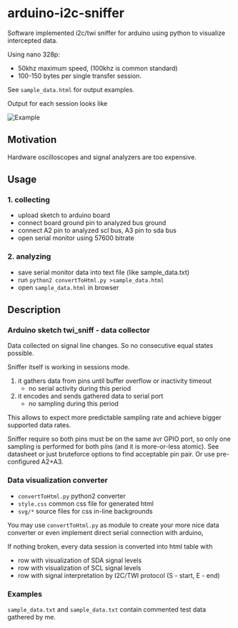 # arduino-i2c-sniffer
Software implemented i2c/twi sniffer for arduino using python to visualize intercepted data.

Using nano 328p: 

- 50khz maximum speed, (100khz is common standard)
- 100-150 bytes per single transfer session.

See `sample_data.html` for output examples.

Output for each session looks like

![Example](https://cloud.githubusercontent.com/assets/670789/13896574/795b7058-eda1-11e5-8606-5a803e8fa34d.png)

## Motivation
Hardware oscilloscopes and signal analyzers are too expensive.

## Usage


### 1. collecting
- upload sketch to arduino board
- connect board ground pin to analyzed bus ground
- connect A2 pin to analyzed scl bus, A3 pin to sda bus
- open serial monitor using 57600 bitrate

### 2. analyzing
- save serial monitor data into text file (like sample_data.txt)
- run `python2 convertToHtml.py >sample_data.html`
- open `sample_data.html` in browser

## Description

### Arduino sketch twi_sniff - data collector

Data collected on signal line changes. So no consecutive equal 
states possible.
 
Sniffer itself is working in sessions mode. 

1. it gathers data from pins until buffer overflow or inactivity timeout
      - no serial activity during this period
2. it encodes and sends gathered data to serial port
      - no sampling during this period
      
This allows to expect more predictable sampling rate and achieve bigger 
supported data rates.

Sniffer require so both pins must be on the same avr GPIO port, so only 
one sampling is performed for both pins (and it is more-or-less atomic).
See datasheet or just bruteforce options to find acceptable pin pair.
Or use pre-configured A2+A3.

### Data visualization converter

- `convertToHtml.py` python2 converter
- `style.css` common css file for generated html
- `svg/*` source files for css in-line backgrounds

You may use `convertToHtml.py` as module to create your more nice data 
converter or even implement direct serial connection with arduino,
 
If nothing broken, every data session is converted into html table with
- row with visualization of SDA signal levels
- row with visualization of SCL signal levels
- row with signal interpretation by I2C/TWI protocol (S - start, E - end)
    
### Examples

`sample_data.txt` and `sample_data.txt` contain commented test 
data gathered by me.